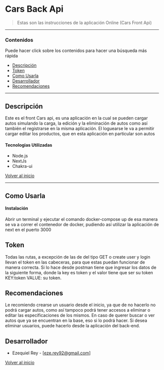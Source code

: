 # Cars Back Api

> Estas son las instrucciones de la aplicación Online (Cars Front Api)

---

### Contenidos

Puede hacer click sobre los contenidos para hacer una búsqueda más rápida

- [Descripción ](#Descripción)
- [Token ](#Token)
- [Como Usarla](#Como-Usarla)
- [Desarrollador](#Desarrollador)
- [Recomendaciones](#Recomendaciones)

---

## Descripción

Este es el front Cars api, es una aplicación en la cual se pueden cargar autos simulando la carga, la edición y la eliminación de autos como así también el registrarse en la misma aplicación. El loguearse le va a permitir cargar editar los productos, que en esta aplicación en particular son autos

#### Tecnologias Utilizadas

- Node.js
- NextJs
- Chakra-ui

[Volver al inicio](#Contenidos)

---

## Como Usarla

#### Instalación

Abrir un terminal y ejecutar el comando docker-compose up de esa manera se va a correr el contenedor de docker, pudiendo así utilizar la aplicación de next en el puerto 3000

## Token

Todas las rutas, a excepción de las de del tipo GET o create user y login llevan el token en las cabeceras, para que estas puedan funcionar de manera correcta. Si lo hace desde postman tiene que ingresar los datos de la siguiente forma, donde la key es token y el valor tiene que ser su token
KEY:token VALUE: su token.

## Recomendaciones

Le recomiendo crearse un usuario desde el inicio, ya que de no hacerlo no podrá cargar autos, como así tampoco podrá tener accesos a eliminar o editar las especificaciones de los mismos. En caso de querer buscar o ver autos que ya se encuentran en la base, eso si lo podrá hacer. Si desea eliminar usuarios, puede hacerlo desde la aplicación del back-end.

## Desarrollador

- Ezequiel Rey - [eze.rey92@gmail.com]

[Volver al inicio](#Contenidos)
